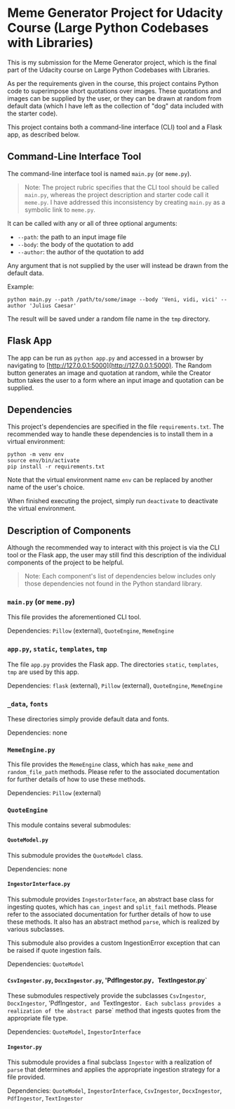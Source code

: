 # Meme Generator Project for Udacity Course (Large Python Codebases with Libraries)

This is my submission for the Meme Generator project,
which is the final part of the Udacity course on Large
Python Codebases with Libraries.

As per the requirements given in the course, this
project contains Python code to superimpose short
quotations over images. These quotations and images
can be supplied by the user, or they can be drawn at
random from default data (which I have left as the
collection of "dog" data included with the starter
code).

This project contains both a command-line interface
(CLI) tool and a Flask app, as described below.

## Command-Line Interface Tool

The command-line interface tool is named `main.py`
(or `meme.py`).

> Note: The project rubric specifies that the CLI tool
> should be called `main.py`, whereas the project
> description and starter code call it `meme.py`.
> I have addressed this inconsistency by creating
> `main.py` as a symbolic link to `meme.py`.

It can be called with any or all of three optional
arguments:

- `--path`: the path to an input image file
- `--body`: the body of the quotation to add
- `--author`: the author of the quotation to add

Any argument that is not supplied by the user will
instead be drawn from the default data.

Example:<br>
```
python main.py --path /path/to/some/image --body 'Veni, vidi, vici' --author 'Julius Caesar'
```

The result will be saved under a random file name in
the `tmp` directory.

## Flask App

The app can be run as `python app.py` and accessed in
a browser by navigating to
[http://127.0.0.1:5000](http://127.0.0.1:5000).
The Random button generates an image and quotation at
random, while the Creator button takes the user to a
form where an input image and quotation can be
supplied.

## Dependencies

This project's dependencies are specified in the file
`requirements.txt`. The recommended way to handle
these dependencies is to install them in a virtual
environment:
```
python -m venv env
source env/bin/activate
pip install -r requirements.txt
```
Note that the virtual environment name `env` can be
replaced by another name of the user's choice.

When finished executing the project, simply run
`deactivate` to deactivate the virtual environment.

## Description of Components

Although the recommended way to interact with this
project is via the CLI tool or the Flask app, the user
may still find this description of the individual
components of the project to be helpful.

> Note: Each component's list of dependencies below
> includes only those dependencies not found in the
> Python standard library.

### `main.py` (or `meme.py`)

This file provides the aforementioned CLI tool.

Dependencies: `Pillow` (external), `QuoteEngine`,
`MemeEngine`

### `app.py`, `static`, `templates`, `tmp`

The file `app.py` provides the Flask app.
The directories `static`, `templates`, `tmp` are used
by this app.

Dependencies: `flask` (external), `Pillow` (external),
`QuoteEngine`, `MemeEngine`

### `_data`, `fonts`

These directories simply provide default data and fonts.

Dependencies: none

### `MemeEngine.py`

This file provides the `MemeEngine` class, which has
`make_meme` and `random_file_path` methods. Please
refer to the associated documentation for further
details of how to use these methods.

Dependencies: `Pillow` (external)

### `QuoteEngine`

This module contains several submodules:

#### `QuoteModel.py`

This submodule provides the `QuoteModel` class.

Dependencies: none

#### `IngestorInterface.py`

This submodule provides `IngestorInterface`, an
abstract base class for ingesting quotes, which has
`can_ingest` and `split_fail` methods. Please refer to
the associated documentation for further details of
how to use these methods. It also has an abstract
method `parse`, which is realized by various
subclasses.

This submodule also provides a custom IngestionError
exception that can be raised if quote ingestion fails.

Dependencies: `QuoteModel`

#### `CsvIngestor.py`, `DocxIngestor.py`, 'PdfIngestor.py`, `TextIngestor.py`

These submodules respectively provide the subclasses
`CsvIngestor`, `DocxIngestor`, 'PdfIngestor`, and
`TextIngestor`. Each subclass provides a realization
of the abstract `parse` method that ingests quotes
from the appropriate file type.

Dependencies:  `QuoteModel`, `IngestorInterface`

#### `Ingestor.py`

This submodule provides a final subclass `Ingestor`
with a realization of `parse` that determines and
applies the appropriate ingestion strategy for a file
provided.


Dependencies:  `QuoteModel`, `IngestorInterface`,
`CsvIngestor`, `DocxIngestor`, `PdfIngestor`,
`TextIngestor`
